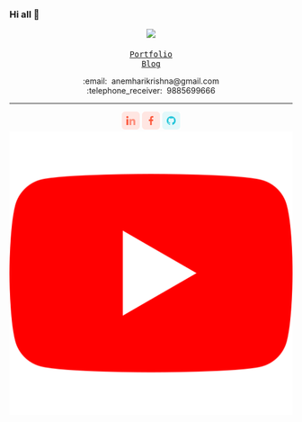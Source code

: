 ### Hi all 👋

<p align="center">
  <img src="https://image.prntscr.com/image/RirO3Q2eRJe4KwDO-mDEHA.gif" style="height: auto">
  <br />
  <samp>
    <br />
    <a href="https://harikrishna.netlify.app/" target="_blank">Portfolio</a>
    <br />
    <a href="https://harikrishna.hashnode.dev/" target="_blank">Blog</a>
  </samp>
  <br />
  <p align="center">
    :email:&nbsp;&nbsp;anemharikrishna@gmail.com<br />
    :telephone_receiver:&nbsp;&nbsp;9885699666<br />
  </p>
  <hr />
  <p align="center">
    <a href="https://www.linkedin.com/in/anemharikrishna" alt="Linkedin"><img src="https://github.com/HariKrishna-9885699666/HariKrishna-9885699666/blob/master/linkedin.png"></a>
    <a href="https://www.facebook.com/anemharikrishna" alt="Facebook"><img src="https://github.com/HariKrishna-9885699666/HariKrishna-9885699666/blob/master/facebook.png"></a>
    <a href="https://github.com/HariKrishna-9885699666" alt="GitHub"><img src="https://github.com/HariKrishna-9885699666/HariKrishna-9885699666/blob/master/github.png"></a>
    <a href="https://youtube.com/@thecodezine" alt="GitHub"><img src="https://github.com/HariKrishna-9885699666/HariKrishna-9885699666/blob/master/youtube.png"></a>
  </p>
</p>
